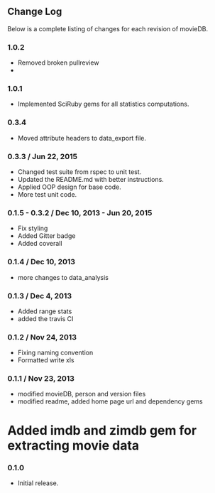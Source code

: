 
## Change Log
Below is a complete listing of changes for each revision of movieDB.
### 1.0.2
* Removed broken pullreview
* 
### 1.0.1
* Implemented SciRuby gems for all statistics computations.

### 0.3.4
* Moved attribute headers to data_export file.

### 0.3.3 / Jun 22, 2015
* Changed test suite from rspec to unit test.
* Updated the README.md with better instructions.
* Applied OOP design for base code.
* More test unit code.

### 0.1.5 - 0.3.2 / Dec 10, 2013 - Jun 20, 2015
* Fix styling
* Added Gitter badge
* Added coverall

### 0.1.4 /  Dec 10, 2013
* more changes to data_analysis

### 0.1.3 / Dec 4, 2013
* Added range stats
* added the travis CI

### 0.1.2 / Nov 24, 2013
* Fixing naming convention
* Formatted write xls

### 0.1.1 / Nov 23, 2013
* modified movieDB, person and version files
* modified readme, added home page url and dependency gems
# Added imdb and zimdb gem for extracting movie data

### 0.1.0
* Initial release.
